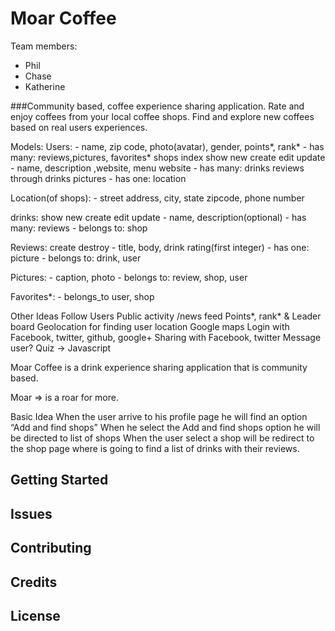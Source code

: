 Moar Coffee
================

Team members:
 - Phil
 - Chase
 - Katherine

###Community based, coffee experience sharing application. Rate and enjoy coffees from your local coffee shops. Find and explore new coffees based on real users experiences. 

Models:
  Users:
    - name, zip code, photo(avatar), gender, points*, rank*
    - has many: reviews,pictures, favorites* 
  shops index show new create edit update 
    - name, description ,website, menu website
    - has many: drinks reviews through drinks pictures
    - has one: location 

  Location(of shops):
    - street address, city, state zipcode, phone number 

  drinks: show new create edit update
    - name, description(optional)
    - has many: reviews
    - belongs to: shop

  Reviews:  create destroy
    - title, body, drink rating(first integer)
    - has one: picture
    - belongs to: drink, user

  Pictures:
    - caption, photo
    - belongs to: review, shop, user

  Favorites*:
    - belongs_to user, shop

Other Ideas
  Follow Users
  Public activity /news feed
  Points*, rank* & Leader board
  Geolocation for finding user location
  Google maps
  Login with Facebook, twitter, github, google+
  Sharing with Facebook, twitter 
  Message user?
  Quiz  → Javascript


Moar Coffee is a drink experience sharing application that is community based.

Moar =>  is a roar for more.  

Basic Idea
  When the user arrive to his profile page he will find an option “Add and find  shops”
  When he select the Add and find shops option he will be directed to list of shops
  When the user select a shop will be redirect to the shop page where is going to find a  list of drinks with their reviews. 

 
Getting Started
---------------

Issues
-------------

Contributing
------------

Credits
-------

License
-------
